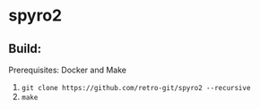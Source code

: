 # spyro2

## Build:
Prerequisites: Docker and Make

1. `git clone https://github.com/retro-git/spyro2 --recursive`
2. `make`
